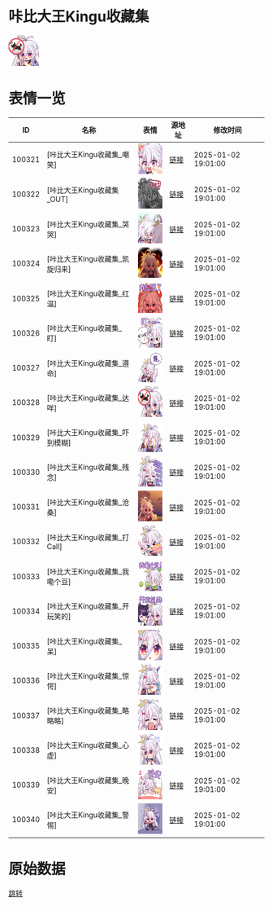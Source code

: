 # 咔比大王Kingu收藏集

<img src="./cover.png" height="60" alt="cover" />

# 表情一览

|ID|名称|表情|源地址|修改时间|
|----|----|----|----|----|
|100321|[咔比大王Kingu收藏集_嘲笑]|<img src="./pic/100321_%5B咔比大王Kingu收藏集_嘲笑%5D.png" height="60" alt="嘲笑"/>|[链接](https://i0.hdslb.com/bfs/garb/6d3f8bd7ea363ef6a1dac18d9982f83a70c4be0d.png)|2025-01-02 19:01:00|
|100322|[咔比大王Kingu收藏集_OUT]|<img src="./pic/100322_%5B咔比大王Kingu收藏集_OUT%5D.png" height="60" alt="OUT"/>|[链接](https://i0.hdslb.com/bfs/garb/f19e443f3dfa81bd3a4ab41daf4ac107d189122f.png)|2025-01-02 19:01:00|
|100323|[咔比大王Kingu收藏集_哭哭]|<img src="./pic/100323_%5B咔比大王Kingu收藏集_哭哭%5D.png" height="60" alt="哭哭"/>|[链接](https://i0.hdslb.com/bfs/garb/536f03d829973e2ba29dee1f4a4cb6a195915b63.png)|2025-01-02 19:01:00|
|100324|[咔比大王Kingu收藏集_凯旋归来]|<img src="./pic/100324_%5B咔比大王Kingu收藏集_凯旋归来%5D.png" height="60" alt="凯旋归来"/>|[链接](https://i0.hdslb.com/bfs/garb/a398b79267687fde731303e68fa6b1ee85f0fb22.png)|2025-01-02 19:01:00|
|100325|[咔比大王Kingu收藏集_红温]|<img src="./pic/100325_%5B咔比大王Kingu收藏集_红温%5D.png" height="60" alt="红温"/>|[链接](https://i0.hdslb.com/bfs/garb/cd59c1c3ab5ee9c6eeaca220d9ed0c76a4c6bda6.png)|2025-01-02 19:01:00|
|100326|[咔比大王Kingu收藏集_盯]|<img src="./pic/100326_%5B咔比大王Kingu收藏集_盯%5D.png" height="60" alt="盯"/>|[链接](https://i0.hdslb.com/bfs/garb/5d0011d2178ed89c7366375da610ab36737a8b72.png)|2025-01-02 19:01:00|
|100327|[咔比大王Kingu收藏集_遵命]|<img src="./pic/100327_%5B咔比大王Kingu收藏集_遵命%5D.png" height="60" alt="遵命"/>|[链接](https://i0.hdslb.com/bfs/garb/75dd8748525026114ff6eaeb044a53cdec5a667f.png)|2025-01-02 19:01:00|
|100328|[咔比大王Kingu收藏集_达咩]|<img src="./pic/100328_%5B咔比大王Kingu收藏集_达咩%5D.png" height="60" alt="达咩"/>|[链接](https://i0.hdslb.com/bfs/garb/bbd96aa4d7ff695ee4153835d5eb727e6d54663c.png)|2025-01-02 19:01:00|
|100329|[咔比大王Kingu收藏集_吓到模糊]|<img src="./pic/100329_%5B咔比大王Kingu收藏集_吓到模糊%5D.png" height="60" alt="吓到模糊"/>|[链接](https://i0.hdslb.com/bfs/garb/bb97f1b4d458d0bd04778dc1445f38eb528f7581.png)|2025-01-02 19:01:00|
|100330|[咔比大王Kingu收藏集_残念]|<img src="./pic/100330_%5B咔比大王Kingu收藏集_残念%5D.png" height="60" alt="残念"/>|[链接](https://i0.hdslb.com/bfs/garb/4cfe5ce551012f10a2fd92d54119ca7c686e1206.png)|2025-01-02 19:01:00|
|100331|[咔比大王Kingu收藏集_沧桑]|<img src="./pic/100331_%5B咔比大王Kingu收藏集_沧桑%5D.png" height="60" alt="沧桑"/>|[链接](https://i0.hdslb.com/bfs/garb/6a5f47097d586d36fe150bd983339202b3e75232.png)|2025-01-02 19:01:00|
|100332|[咔比大王Kingu收藏集_打Call]|<img src="./pic/100332_%5B咔比大王Kingu收藏集_打Call%5D.png" height="60" alt="打Call"/>|[链接](https://i0.hdslb.com/bfs/garb/6c645f1351eaad2c6f63c30dc0f183c72b0e5de2.png)|2025-01-02 19:01:00|
|100333|[咔比大王Kingu收藏集_我嘞个豆]|<img src="./pic/100333_%5B咔比大王Kingu收藏集_我嘞个豆%5D.png" height="60" alt="我嘞个豆"/>|[链接](https://i0.hdslb.com/bfs/garb/3055903c770c1fd7aebfb4d8b2f31a2a07d6d2d4.png)|2025-01-02 19:01:00|
|100334|[咔比大王Kingu收藏集_开玩笑的]|<img src="./pic/100334_%5B咔比大王Kingu收藏集_开玩笑的%5D.png" height="60" alt="开玩笑的"/>|[链接](https://i0.hdslb.com/bfs/garb/3b2db1e02ec8240bd52d018490babee6c2583f3a.png)|2025-01-02 19:01:00|
|100335|[咔比大王Kingu收藏集_呆]|<img src="./pic/100335_%5B咔比大王Kingu收藏集_呆%5D.png" height="60" alt="呆"/>|[链接](https://i0.hdslb.com/bfs/garb/3e1338181ff4f48559bc27f2b860cf3a45beee0e.png)|2025-01-02 19:01:00|
|100336|[咔比大王Kingu收藏集_惊愕]|<img src="./pic/100336_%5B咔比大王Kingu收藏集_惊愕%5D.png" height="60" alt="惊愕"/>|[链接](https://i0.hdslb.com/bfs/garb/5b04d5e9bd0c0ff58cb602e40adf0f91ba9ae8c6.png)|2025-01-02 19:01:00|
|100337|[咔比大王Kingu收藏集_略略略]|<img src="./pic/100337_%5B咔比大王Kingu收藏集_略略略%5D.png" height="60" alt="略略略"/>|[链接](https://i0.hdslb.com/bfs/garb/12ebe2c21be9d6247cc984e9478d1d4410f20574.png)|2025-01-02 19:01:00|
|100338|[咔比大王Kingu收藏集_心虚]|<img src="./pic/100338_%5B咔比大王Kingu收藏集_心虚%5D.png" height="60" alt="心虚"/>|[链接](https://i0.hdslb.com/bfs/garb/9bb3f839a6b6d06e648b6016dcb62ad611d243fb.png)|2025-01-02 19:01:00|
|100339|[咔比大王Kingu收藏集_晚安]|<img src="./pic/100339_%5B咔比大王Kingu收藏集_晚安%5D.png" height="60" alt="晚安"/>|[链接](https://i0.hdslb.com/bfs/garb/e939175c5807aeab1871856c143bf8c7b656a2f3.png)|2025-01-02 19:01:00|
|100340|[咔比大王Kingu收藏集_警惕]|<img src="./pic/100340_%5B咔比大王Kingu收藏集_警惕%5D.png" height="60" alt="警惕"/>|[链接](https://i0.hdslb.com/bfs/garb/bce5880bfb2c1adf81da2cebdadd67869bbc7a8b.png)|2025-01-02 19:01:00|

# 原始数据

[跳转](./raw.json)

